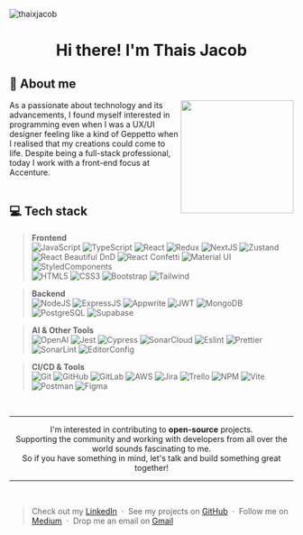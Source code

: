 <p align="left"><img src="https://komarev.com/ghpvc/?username=thaixjacob" alt="thaixjacob" /></p>

<h1 align = "center"> Hi there! I'm Thais Jacob</h1>

## 📝 About me
<img src="https://media.giphy.com/media/umYMU8G2ixG5mJBDo5/giphy.gif" width="200" align="right"/>
As a passionate about technology and its advancements, I found myself interested in programming even when I was a UX/UI designer feeling like a kind of Geppetto when I realised that my creations could come to life. Despite being a full-stack professional, today I work with a front-end focus at Accenture.
<br><br>


## 💻 Tech stack
> **Frontend**<br>
![JavaScript](https://img.shields.io/badge/JavaScript-323330?style=for-the-badge&logo=javascript&logoColor=F7DF1E)
![TypeScript](https://img.shields.io/badge/TypeScript-007ACC?style=for-the-badge&logo=typescript&logoColor=white)
![React](https://img.shields.io/badge/React-20232A?style=for-the-badge&logo=react&logoColor=61DAFB)
![Redux](https://img.shields.io/badge/Redux-593D88?style=for-the-badge&logo=redux&logoColor=white)
![NextJS](https://img.shields.io/badge/next.js-000000?style=for-the-badge&logo=nextdotjs&logoColor=white)
![Zustand](https://img.shields.io/badge/Zustand-000000?style=for-the-badge&logo=Zustand&logoColor=white)
![React Beautiful DnD](https://img.shields.io/badge/React_Beautiful_DnD-4A4A55?style=for-the-badge&logo=react&logoColor=white)
![React Confetti](https://img.shields.io/badge/React_Confetti-6A0DAD?style=for-the-badge&logo=react&logoColor=white)
![Material UI](https://img.shields.io/badge/Material%20UI-007FFF?style=for-the-badge&logo=mui&logoColor=white)
![StyledComponents](https://img.shields.io/badge/styled--components-DB7093?style=for-the-badge&logo=styled-components&logoColor=white)<br>
![HTML5](https://img.shields.io/badge/HTML5-E34F26?style=for-the-badge&logo=html5&logoColor=white)
![CSS3](https://img.shields.io/badge/CSS3-1572B6?style=for-the-badge&logo=css3&logoColor=white)
![Bootstrap](https://img.shields.io/badge/Bootstrap-563D7C?style=for-the-badge&logo=bootstrap&logoColor=white)
![Tailwind](https://img.shields.io/badge/Tailwind_CSS-38B2AC?style=for-the-badge&logo=tailwind-css&logoColor=white)

> **Backend**<br>
![NodeJS](https://img.shields.io/badge/Node.js-339933?style=for-the-badge&logo=nodedotjs&logoColor=white)
![ExpressJS](https://img.shields.io/badge/Express.js-000000?style=for-the-badge&logo=express&logoColor=white)
![Appwrite](https://img.shields.io/badge/Appwrite-F02E65?style=for-the-badge&logo=appwrite&logoColor=white)
![JWT](https://img.shields.io/badge/JWT-000000?style=for-the-badge&logo=JSON%20web%20tokens&logoColor=white)
![MongoDB](https://img.shields.io/badge/MongoDB-4EA94B?style=for-the-badge&logo=mongodb&logoColor=white)
![PostgreSQL](https://img.shields.io/badge/PostgreSQL-316192?style=for-the-badge&logo=postgresql&logoColor=white)
![Supabase](https://img.shields.io/badge/Supabase-181818?style=for-the-badge&logo=supabase&logoColor=white)

> **AI & Other Tools**<br>
![OpenAI](https://img.shields.io/badge/OpenAI-412991?style=for-the-badge&logo=openai&logoColor=white)
![Jest](https://img.shields.io/badge/Jest-C21325?style=for-the-badge&logo=jest&logoColor=white)
![Cypress](https://img.shields.io/badge/Cypress-17202C?style=for-the-badge&logo=cypress&logoColor=white)
![SonarCloud](https://img.shields.io/badge/Sonar%20cloud-F3702A?style=for-the-badge&logo=sonarcloud&logoColor=white)
![Eslint](https://img.shields.io/badge/eslint-3A33D1?style=for-the-badge&logo=eslint&logoColor=white)
![Prettier](https://img.shields.io/badge/prettier-1A2C34?style=for-the-badge&logo=prettier&logoColor=F7BA3E)
![SonarLint](https://img.shields.io/badge/SonarLint-CB2029?style=for-the-badge&logo=sonarlint&logoColor=white)
![EditorConfig](https://img.shields.io/badge/Editor%20Config-E0EFEF?style=for-the-badge&logo=editorconfig&logoColor=000)

> **CI/CD & Tools**<br>
![Git](https://img.shields.io/badge/GIT-E44C30?style=for-the-badge&logo=git&logoColor=white)
![GitHub](https://img.shields.io/badge/GitHub-100000?style=for-the-badge&logo=github&logoColor=white)
![GitLab](https://img.shields.io/badge/GitLab-330F63?style=for-the-badge&logo=gitlab&logoColor=white)
![AWS](https://img.shields.io/badge/Amazon_AWS-FF9900?style=for-the-badge&logo=amazonaws&logoColor=white)
![Jira](https://img.shields.io/badge/Jira-0052CC?style=for-the-badge&logo=Jira&logoColor=white)
![Trello](https://img.shields.io/badge/Trello-0052CC?style=for-the-badge&logo=trello&logoColor=white)
![NPM](https://img.shields.io/badge/npm-CB3837?style=for-the-badge&logo=npm&logoColor=white)
![Vite](https://img.shields.io/badge/Vite-B73BFE?style=for-the-badge&logo=vite&logoColor=FFD62E)
![Postman](https://img.shields.io/badge/Postman-FF6C37?style=for-the-badge&logo=Postman&logoColor=white)
![Figma](https://img.shields.io/badge/Figma-F24E1E?style=for-the-badge&logo=figma&logoColor=white)

<br>

---

<p align="center">
  I'm interested in contributing to <strong>open-source</strong> projects.<br>
  Supporting the community and working with developers from all over the world sounds fascinating to me.<br>
  So if you have something in mind, let's talk and build something great together!
</p>

---

<br>

> Check out my [LinkedIn](https://linkedin.com/in/thaisjacob/) &nbsp;&middot;&nbsp;
> See my projects on [GitHub](https://github.com/thaixjacob) &nbsp;&middot;&nbsp;
> Follow me on [Medium](https://medium.com/@tjlannes) &nbsp;&middot;&nbsp;
> Drop me an email on [Gmail](mailto:tjlannes@gmail.com)

